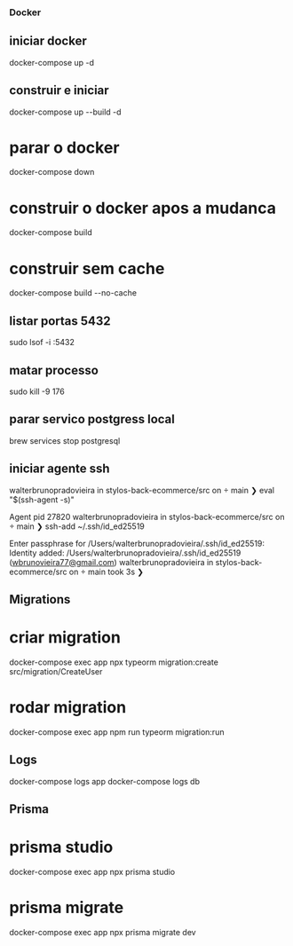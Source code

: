 ### Docker

## iniciar docker

docker-compose up -d

## construir e iniciar

docker-compose up --build -d

# parar o docker

docker-compose down

# construir o docker apos a mudanca

docker-compose build

# construir sem cache

docker-compose build --no-cache

## listar portas 5432

sudo lsof -i :5432

## matar processo

sudo kill -9 176

## parar servico postgress local

brew services stop postgresql

## iniciar agente ssh

walterbrunopradovieira in stylos-back-ecommerce/src on  main ❯ eval "$(ssh-agent -s)"

Agent pid 27820
walterbrunopradovieira in stylos-back-ecommerce/src on  main ❯ ssh-add ~/.ssh/id_ed25519

Enter passphrase for /Users/walterbrunopradovieira/.ssh/id_ed25519:
Identity added: /Users/walterbrunopradovieira/.ssh/id_ed25519 (wbrunovieira77@gmail.com)
walterbrunopradovieira in stylos-back-ecommerce/src on  main took 3s ❯

## Migrations

# criar migration

docker-compose exec app npx typeorm migration:create src/migration/CreateUser

# rodar migration

docker-compose exec app npm run typeorm migration:run

## Logs

docker-compose logs app
docker-compose logs db

## Prisma

# prisma studio

docker-compose exec app npx prisma studio

# prisma migrate

docker-compose exec app npx prisma migrate dev
